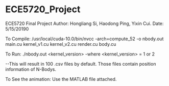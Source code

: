 # ECE5720_Project
ECE5720 Final Project
Author: Hongliang Si, Haodong Ping, Yixin Cui.
Date: 5/15/20190

To Compile:
/usr/local/cuda-10.0/bin/nvcc -arch=compute_52 -o nbody.out main.cu kernel_v1.cu kernel_v2.cu render.cu body.cu

To Run:
./nbody.out <kernel_version>
-where <kernel_version> = 1 or 2

--This will result in 100 .csv files by default. Those files contain position information of N-Bodys.

To See the animation:
Use the MATLAB file attached. 
